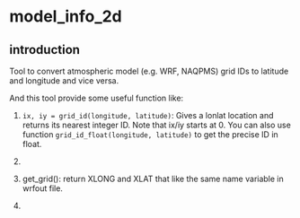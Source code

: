 # model_info_2d

## introduction

Tool to convert atmospheric model (e.g. WRF, NAQPMS) grid IDs to latitude and longitude and vice versa.

And this tool provide some useful function like:

1. `ix, iy = grid_id(longitude, latitude)`: Gives a lonlat location and returns its nearest integer ID. Note that ix/iy starts at 0.
  You can also use function `grid_id_float(longitude, latitude)` to get the precise ID in float.
  
2. 

2. get_grid(): return XLONG and XLAT that like the same name variable in wrfout file.

3. 
